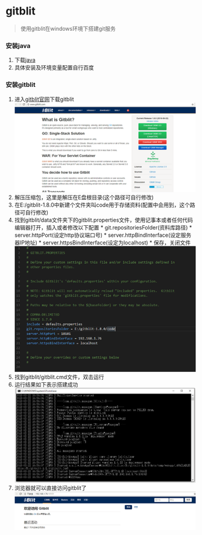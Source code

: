# gitblit

> 使用gitblit在windows环境下搭建git服务
### 安装java
  1. 下载[java](http://www.java.com/zh_CN/)
  2. 具体安装及环境变量配置自行百度
### 安装gitblit
  1. 进入[gitblit官网](http://www.gitblit.com/)下载gitblit
  ![image](/images/gitblit.png)
  2. 解压压缩包，这里是解压在E盘根目录(这个路径可自行修改)
  3. 在E:/gitblit-1.8.0中新建个文件夹叫code用于存储资料(配置中会用到，这个路径可自行修改)
  4. 找到gitblit/data文件夹下的gitblit.properties文件，使用记事本或者任何代码编辑器打开，插入或者修改以下配置
    * git.repositoriesFolder(资料库路径)
    * server.httpPort(设定http协议端口号)
    * server.httpBindInterface(设定服务器IP地址)
    * server.httpsBindInterface(设定为localhost)
    * 保存，关闭文件
  ![image](/images/config.png)
  5. 找到gitblit/gitblit.cmd文件，双击运行
  6. 运行结果如下表示搭建成功
  ![image](/images/success1.png)
  7. 浏览器就可以直接访问gitblit了
  ![image](/images/success2.png)